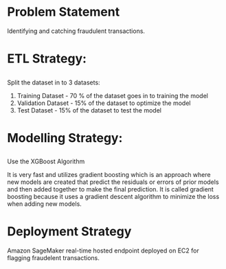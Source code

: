 # Problem Statement
Identifying and catching fraudulent transactions.

# ETL Strategy:
## 
Split the dataset in to 3 datasets:
1) Training Dataset - 70 % of the dataset goes in to training the model
2) Validation Dataset - 15%  of the dataset to optimize the model 
3) Test Dataset - 15% of the dataset to test the model 

# Modelling Strategy:
##

Use the XGBoost Algorithm 

It is very fast and utilizes gradient boosting which is an approach where new models are created that predict the residuals or errors of prior models and then added together to make the final prediction. It is called gradient boosting because it uses a gradient descent algorithm to minimize the loss when adding new models.
# Deployment Strategy
Amazon SageMaker real-time hosted endpoint deployed on EC2 for flagging fraudelent transactions.


